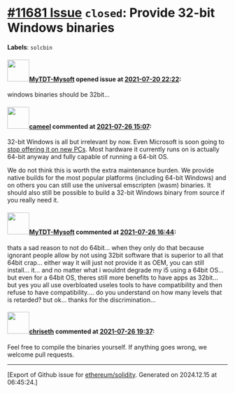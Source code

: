 # [\#11681 Issue](https://github.com/ethereum/solidity/issues/11681) `closed`: Provide 32-bit Windows binaries
**Labels**: `solcbin`


#### <img src="https://avatars.githubusercontent.com/u/16870416?u=03a8b85a13cacbe154c670132c4dae73aa72b4de&v=4" width="50">[MyTDT-Mysoft](https://github.com/MyTDT-Mysoft) opened issue at [2021-07-20 22:22](https://github.com/ethereum/solidity/issues/11681):

windows binaries should be 32bit...

#### <img src="https://avatars.githubusercontent.com/u/137030?v=4" width="50">[cameel](https://github.com/cameel) commented at [2021-07-26 15:07](https://github.com/ethereum/solidity/issues/11681#issuecomment-886785037):

32-bit Windows is all but irrelevant by now. Even Microsoft is soon going to [stop offering it on new PCs](https://www.zdnet.com/article/microsoft-takes-a-step-toward-phasing-out-32-bit-pc-support-for-windows-10/). Most hardware it currently runs on is actually 64-bit anyway and fully capable of running a 64-bit OS.

We do not think this is worth the extra maintenance burden. We provide native builds for the most popular platforms (including 64-bit Windows) and on others you can still use the universal emscripten (wasm) binaries. It should also still be possible to build a 32-bit Windows binary from source if you really need it.

#### <img src="https://avatars.githubusercontent.com/u/16870416?u=03a8b85a13cacbe154c670132c4dae73aa72b4de&v=4" width="50">[MyTDT-Mysoft](https://github.com/MyTDT-Mysoft) commented at [2021-07-26 16:44](https://github.com/ethereum/solidity/issues/11681#issuecomment-886860367):

thats a sad reason to not do 64bit... when they only do that because ignorant people allow by not using 32bit software that is superior to all that 64bit crap... either way it will just not provide it as OEM, you can still install... it... and no matter what i wouldnt degrade my i5 using a 64bit OS... but even for a 64bit OS, theres still more benefits to have apps as 32bit... but yes you all use overbloated useles tools to have compatibility and then refuse to have compatibility.... do you understand on how many levels that is retarded? but ok... thanks for the discrimination...

#### <img src="https://avatars.githubusercontent.com/u/9073706?v=4" width="50">[chriseth](https://github.com/chriseth) commented at [2021-07-26 19:37](https://github.com/ethereum/solidity/issues/11681#issuecomment-886972910):

Feel free to compile the binaries yourself. If anything goes wrong, we welcome pull requests.


-------------------------------------------------------------------------------



[Export of Github issue for [ethereum/solidity](https://github.com/ethereum/solidity). Generated on 2024.12.15 at 06:45:24.]
